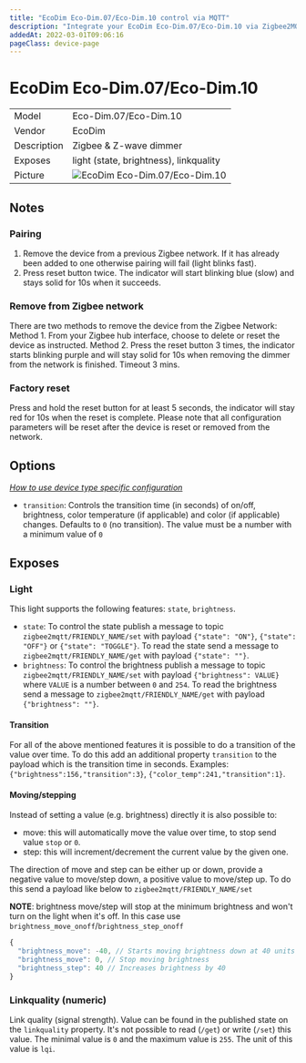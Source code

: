 ```yaml
---
title: "EcoDim Eco-Dim.07/Eco-Dim.10 control via MQTT"
description: "Integrate your EcoDim Eco-Dim.07/Eco-Dim.10 via Zigbee2MQTT with whatever smart home infrastructure you are using without the vendor's bridge or gateway."
addedAt: 2022-03-01T09:06:16
pageClass: device-page
---
```


<!-- !!!! -->
<!-- ATTENTION: This file is auto-generated through docgen! -->
<!-- You can only edit the "Notes"-Section between the two comment lines "Notes BEGIN" and "Notes END". -->
<!-- Do not use h1 or h2 heading within "## Notes"-Section. -->
<!-- !!!! -->

# EcoDim Eco-Dim.07/Eco-Dim.10

|     |     |
|-----|-----|
| Model | Eco-Dim.07/Eco-Dim.10  |
| Vendor  | EcoDim  |
| Description | Zigbee & Z-wave dimmer |
| Exposes | light (state, brightness), linkquality |
| Picture | ![EcoDim Eco-Dim.07/Eco-Dim.10](https://www.zigbee2mqtt.io/images/devices/Eco-Dim.07-Eco-Dim.10.jpg) |


<!-- Notes BEGIN: You can edit here. Add "## Notes" headline if not already present. -->
## Notes

### Pairing
1. Remove the device from a previous Zigbee network. If it has already been added to one otherwise pairing will fail (light blinks fast).
2. Press reset button twice. The indicator will start blinking blue (slow) and stays solid for 10s when it succeeds.

### Remove from Zigbee network
There are two methods to remove the device from the Zigbee Network:
Method 1. From your Zigbee hub interface, choose to delete or reset the device as instructed.
Method 2. Press the reset button 3 times, the indicator starts blinking purple and will stay solid for 10s when removing the dimmer from the network is finished. Timeout 3 mins.

### Factory reset
Press and hold the reset button for at least 5 seconds, the indicator will stay red for 10s when the reset is complete. Please note that all configuration parameters will be reset after the device is reset or removed from the network.
<!-- Notes END: Do not edit below this line -->


## Options
*[How to use device type specific configuration](../guide/configuration/devices-groups.md#specific-device-options)*

* `transition`: Controls the transition time (in seconds) of on/off, brightness, color temperature (if applicable) and color (if applicable) changes. Defaults to `0` (no transition). The value must be a number with a minimum value of `0`


## Exposes

### Light 
This light supports the following features: `state`, `brightness`.
- `state`: To control the state publish a message to topic `zigbee2mqtt/FRIENDLY_NAME/set` with payload `{"state": "ON"}`, `{"state": "OFF"}` or `{"state": "TOGGLE"}`. To read the state send a message to `zigbee2mqtt/FRIENDLY_NAME/get` with payload `{"state": ""}`.
- `brightness`: To control the brightness publish a message to topic `zigbee2mqtt/FRIENDLY_NAME/set` with payload `{"brightness": VALUE}` where `VALUE` is a number between `0` and `254`. To read the brightness send a message to `zigbee2mqtt/FRIENDLY_NAME/get` with payload `{"brightness": ""}`.

#### Transition
For all of the above mentioned features it is possible to do a transition of the value over time. To do this add an additional property `transition` to the payload which is the transition time in seconds.
Examples: `{"brightness":156,"transition":3}`, `{"color_temp":241,"transition":1}`.

#### Moving/stepping
Instead of setting a value (e.g. brightness) directly it is also possible to:
- move: this will automatically move the value over time, to stop send value `stop` or `0`.
- step: this will increment/decrement the current value by the given one.

The direction of move and step can be either up or down, provide a negative value to move/step down, a positive value to move/step up.
To do this send a payload like below to `zigbee2mqtt/FRIENDLY_NAME/set`

**NOTE**: brightness move/step will stop at the minimum brightness and won't turn on the light when it's off. In this case use `brightness_move_onoff`/`brightness_step_onoff`
````js
{
  "brightness_move": -40, // Starts moving brightness down at 40 units per second
  "brightness_move": 0, // Stop moving brightness
  "brightness_step": 40 // Increases brightness by 40
}
````

### Linkquality (numeric)
Link quality (signal strength).
Value can be found in the published state on the `linkquality` property.
It's not possible to read (`/get`) or write (`/set`) this value.
The minimal value is `0` and the maximum value is `255`.
The unit of this value is `lqi`.

